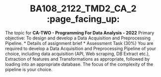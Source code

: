 <h1 style="text-align: center;">BA108_2122_TMD2_CA_2 :page_facing_up: </h1>
<p>
    The topic for <b>CA-TWO - Programming For Data Analysis - 2022</b> Primary objective: To design and develop a Data Acquisition and Preprocessing Pipeline.
    * Details of assignment brief
    * Assessment Task (30%)
    You are required to develop a Data Acquisition and Preprocessing Pipeline of your choice, including data acquisition (API, Web scraping, DB Extract etc.), Extraction of features and Transformations as appropriate, followed by loading into an appropriate database. The focus of the complexity of the pipeline is your choice.
</p>
